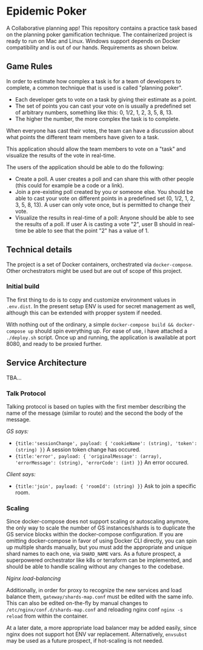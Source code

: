 # Epidemic Poker
A Collaborative planning app! This repository contains a practice task based on the planning poker gamification technique. The containerized project is ready to run on Mac and Linux. Windows support depends on Docker compatibility and is out of our hands. Requirements as shown below.

## Game Rules

In order to estimate how complex a task is for a team of developers to complete, a common technique that is used is called "planning poker".
- Each developer gets to vote on a task by giving their estimate as a point.
- The set of points you can cast your vote on is usually a predefined set of arbitrary numbers, something like this: 0, 1/2, 1, 2, 3, 5, 8, 13.
- The higher the number, the more complex the task is to complete.

When everyone has cast their votes, the team can have a discussion about what points the different team members have given to a task.

This application should allow the team members to vote on a "task" and visualize the results of the vote in real-time.

The users of the application should be able to do the following:
- Create a poll. A user creates a poll and can share this with other people (this could for example be a code or a link).
- Join a pre-existing poll created by you or someone else. You should be able to cast your vote on different points in a predefined set (0, 1/2, 1, 2, 3, 5, 8, 13). A user can only vote once, but is permitted to change their vote.
- Visualize the results in real-time of a poll: Anyone should be able to see the results of a poll. If user A is casting a vote "2", user B should in real-time be able to see that the point "2" has a value of 1.

## Technical details
The project is a set of Docker containers, orchestrated via `docker-compose`. Other orchestrators might be used but are out of scope of this project. 

### Initial build
The first thing to do is to copy and customize environment values in `.env.dist`. In the present setup ENV is used for secret management as well, although this can be extended with propper system if needed.

With nothing out of the ordinary, a simple `docker-compose build && docker-compose up` should spin everything up. For ease of use, i have attached a `./deploy.sh` script. Once up and running, the application is awailable at port 8080, and ready to be proxied further.

## Service Architecture
TBA...

### Talk Protocol
Talking protocol is based on tuples with the first member describing the name of the message (similar to route) and the second the body of the message.

*GS says:*
- `{title:'sessionChange', payload: { 'cookieName': (string), 'token': (string) }}` A session token change has occured.
- `{title:'error', payload: { 'originalMessage': (array), 'errorMessage': (string), 'errorCode': (int) }}` An error occured.

*Client says:*
- `{title:'join', payload: { 'roomId': (string) }}` Ask to join a specific room.

### Scaling
Since docker-compose does not support scaling or autoscaling anymore, the only way to scale the number of GS instances/shards is to duplicate the GS service blocks within the docker-compose configuration.
If you are omitting docker-compose in favor of using Docker CLI directly, you can spin up multiple shards manually, but you must add the appropriate and unique shard names to each one, via `SHARD_NAME` vars. As a future prospect, a superpowered orchestrator like k8s or terraform can be implemented, and should be able to handle scaling without any changes to the codebase. 

*Nginx load-balancing*

Additionally, in order for proxy to recognize the new services and load balance them, `gateway/shards-map.conf` must be edited with the same info.
This can also be edited on-the-fly by manual changes to `/etc/nginx/conf.d/shards-map.conf` and reloading nginx conf `nginx -s reload` from within the container.

At a later date, a more appropriate load balancer may be added easily, since nginx does not support hot ENV var replacement.
Alternatively, `envsubst` may be used as a future prospect, if hot-scaling is not needed.